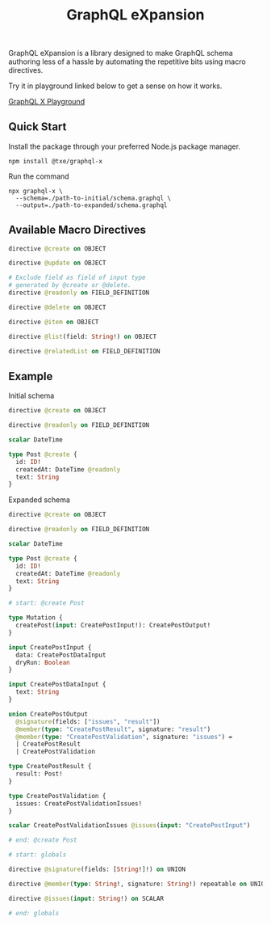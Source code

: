 <div align="center">
  <h1>GraphQL eXpansion</h1>
  <br>
</div>

GraphQL eXpansion is a library designed to make GraphQL schema authoring less of a hassle by automating the repetitive bits using macro directives.

Try it in playground linked below to get a sense on how it works.

[GraphQL X Playground](https://graphql-x.web.app)

## Quick Start

Install the package through your preferred Node.js package manager.

```
npm install @txe/graphql-x
```

Run the command

```
npx graphql-x \
  --schema=./path-to-initial/schema.graphql \
  --output=./path-to-expanded/schema.graphql
```

## Available Macro Directives

```graphql
directive @create on OBJECT

directive @update on OBJECT

# Exclude field as field of input type
# generated by @create or @delete.
directive @readonly on FIELD_DEFINITION

directive @delete on OBJECT

directive @item on OBJECT

directive @list(field: String!) on OBJECT

directive @relatedList on FIELD_DEFINITION
```

## Example

Initial schema

```graphql
directive @create on OBJECT

directive @readonly on FIELD_DEFINITION

scalar DateTime

type Post @create {
  id: ID!
  createdAt: DateTime @readonly
  text: String
}
```

Expanded schema

```graphql
directive @create on OBJECT

directive @readonly on FIELD_DEFINITION

scalar DateTime

type Post @create {
  id: ID!
  createdAt: DateTime @readonly
  text: String
}

# start: @create Post

type Mutation {
  createPost(input: CreatePostInput!): CreatePostOutput!
}

input CreatePostInput {
  data: CreatePostDataInput
  dryRun: Boolean
}

input CreatePostDataInput {
  text: String
}

union CreatePostOutput
  @signature(fields: ["issues", "result"])
  @member(type: "CreatePostResult", signature: "result")
  @member(type: "CreatePostValidation", signature: "issues") =
  | CreatePostResult
  | CreatePostValidation

type CreatePostResult {
  result: Post!
}

type CreatePostValidation {
  issues: CreatePostValidationIssues!
}

scalar CreatePostValidationIssues @issues(input: "CreatePostInput")

# end: @create Post

# start: globals

directive @signature(fields: [String!]!) on UNION

directive @member(type: String!, signature: String!) repeatable on UNION

directive @issues(input: String!) on SCALAR

# end: globals
```
